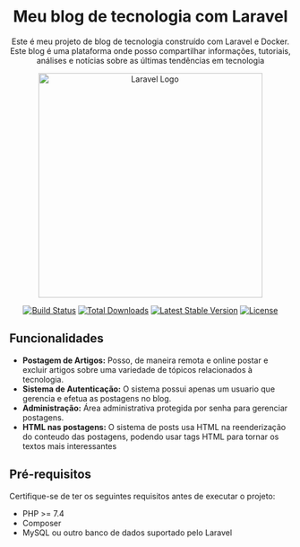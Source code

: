 <h1 align="center"> Meu blog de tecnologia com Laravel</h1>
<p align="center">Este é meu projeto de blog de tecnologia construído com Laravel e Docker. Este blog é uma plataforma onde posso compartilhar informações, tutoriais, análises e notícias sobre as últimas tendências em tecnologia</p>
<p align="center"><a href="https://laravel.com" target="_blank"><img src="https://raw.githubusercontent.com/laravel/art/master/logo-lockup/5%20SVG/2%20CMYK/1%20Full%20Color/laravel-logolockup-cmyk-red.svg" width="400" alt="Laravel Logo"></a></p>

<p align="center">
<a href="https://github.com/laravel/framework/actions"><img src="https://github.com/laravel/framework/workflows/tests/badge.svg" alt="Build Status"></a>
<a href="https://packagist.org/packages/laravel/framework"><img src="https://img.shields.io/packagist/dt/laravel/framework" alt="Total Downloads"></a>
<a href="https://packagist.org/packages/laravel/framework"><img src="https://img.shields.io/packagist/v/laravel/framework" alt="Latest Stable Version"></a>
<a href="https://packagist.org/packages/laravel/framework"><img src="https://img.shields.io/packagist/l/laravel/framework" alt="License"></a>
</p>

## Funcionalidades

- **Postagem de Artigos:** Posso, de maneira remota e online postar e excluir artigos sobre uma variedade de tópicos relacionados à tecnologia.
- **Sistema de Autenticação:** O sistema possui apenas um usuario que gerencia e efetua as postagens no blog.
- **Administração:** Área administrativa protegida por senha para gerenciar postagens.
- **HTML nas postagens:** O sistema de posts usa HTML na reenderização do conteudo das postagens, podendo usar tags HTML para tornar os textos mais interessantes

## Pré-requisitos

Certifique-se de ter os seguintes requisitos antes de executar o projeto:

- PHP >= 7.4
- Composer
- MySQL ou outro banco de dados suportado pelo Laravel
